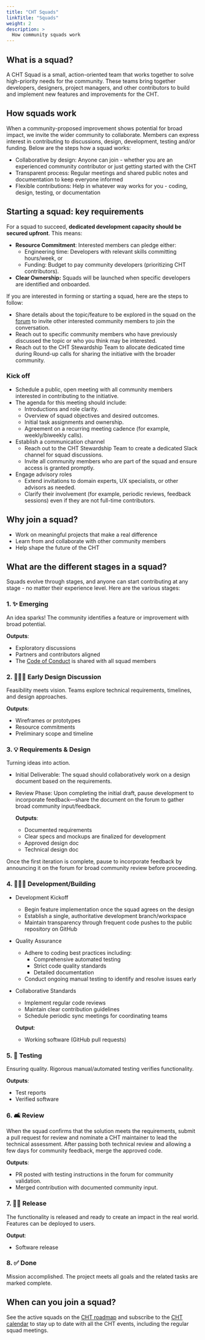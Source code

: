 ```yaml
--- 
title: "CHT Squads" 
linkTitle: "Squads"
weight: 2 
description: > 
  How community squads work
---
```


## What is a squad?

A CHT Squad is a small, action-oriented team that works together to solve high-priority needs for the community. These teams bring together developers, designers, project managers, and other contributors to build and implement new features and improvements for the CHT.

## How squads work
When a community-proposed improvement shows potential for broad impact, we invite the wider community to collaborate. Members can express interest in contributing to discussions, design, development, testing and/or funding. Below are the steps how a squad works:
- Collaborative by design: Anyone can join - whether you are an experienced community contributor or just getting started with the CHT
- Transparent process: Regular meetings and shared public notes and documentation to keep everyone informed
- Flexible contributions: Help in whatever way works for you - coding, design, testing, or documentation

## Starting a squad: key requirements
For a squad to succeed, **dedicated development capacity should be secured upfront**. This means:
- **Resource Commitment**: Interested members can pledge either:
   - Engineering time: Developers with relevant skills committing hours/week, or
   - Funding: Budget to pay community developers (prioritizing CHT contributors).
- **Clear Ownership:** Squads will be launched when specific developers are identified and onboarded.

If you are interested in forming or starting a squad, here are the steps to follow:
- Share details about the topic/feature to be explored in the squad on the [forum](https://forum.communityhealthtoolkit.org/c/product/squads/34) to invite other interested community members to join the conversation.
- Reach out to specific community members who have previously discussed the topic or who you think may be interested.
- Reach out to the CHT Stewardship Team to allocate dedicated time during Round-up calls for sharing the initiative with the broader community.

### Kick off
 - Schedule a public, open meeting with all community members interested in contributing to the initiative.
 - The agenda for this meeting should include:
   - Introductions and role clarity.
   - Overview of squad objectives and desired outcomes.
   - Initial task assignments and ownership.
   - Agreement on a recurring meeting cadence (for example, weekly/biweekly calls).
- Establish a communication channel
  - Reach out to the CHT Stewardship Team to create a dedicated Slack channel for squad discussions.
  - Invite all community members who are part of the squad and ensure access is granted promptly.
- Engage advisory roles
  - Extend invitations to domain experts, UX specialists, or other advisors as needed.
  - Clarify their involvement (for example, periodic reviews, feedback sessions) even if they are not full-time contributors.


## Why join a squad?
- Work on meaningful projects that make a real difference
- Learn from and collaborate with other community members
- Help shape the future of the CHT


## What are the different stages in a squad?
Squads evolve through stages, and anyone can start contributing at any stage - no matter their experience level. Here are the various stages:

### 1. ✨ Emerging
An idea sparks! The community identifies a feature or improvement with broad potential.

  **Outputs**:
  - Exploratory discussions
  - Partners and contributors aligned
  - The [Code of Conduct](https://docs.communityhealthtoolkit.org/community/contributing/code-of-conduct/) is shared with all squad members

### 2. 🧑🏼‍🎨 Early Design Discussion
Feasibility meets vision. Teams explore technical requirements, timelines, and design approaches.

  **Outputs**:
  - Wireframes or prototypes
  - Resource commitments
  - Preliminary scope and timeline

### 3. 💡 Requirements & Design
Turning ideas into action. 
- Initial Deliverable: The squad should collaboratively work on a design document based on the requirements.
- Review Phase: Upon completing the initial draft, pause development to incorporate feedback—share the document on the forum to gather broad community input/feedback.

  **Outputs**:
  - Documented requirements
  - Clear specs and mockups are finalized for development
  - Approved design doc
  - Technical design doc

Once the first iteration is complete, pause to incorporate feedback by announcing it on the forum for broad community review before proceeding.

### 4. 🧑🏽‍💻 Development/Building
- Development Kickoff
  - Begin feature implementation once the squad agrees on the design
  - Establish a single, authoritative development branch/workspace
  - Maintain transparency through frequent code pushes to the public repository on GitHub

- Quality Assurance
  - Adhere to coding best practices including:
    - Comprehensive automated testing
    - Strict code quality standards
    - Detailed documentation
  - Conduct ongoing manual testing to identify and resolve issues early

- Collaborative Standards
  - Implement regular code reviews
  - Maintain clear contribution guidelines
  - Schedule periodic sync meetings for coordinating teams

  **Output**:
  - Working software (GitHub pull requests)

### 5. 📲 Testing
Ensuring quality. Rigorous manual/automated testing verifies functionality.

  **Outputs**:
  - Test reports
  - Verified software

### 6. 🛋️ Review
When the squad confirms that the solution meets the requirements, submit a pull request for review and nominate a CHT maintainer to lead the technical assessment. After passing both technical review and allowing a few days for community feedback, merge the approved code.

**Outputs**: 
- PR posted with testing instructions in the forum for community validation.
- Merged contribution with documented community input.

### 7. 💪🏼 Release
The functionality is released and ready to create an impact in the real world. Features can be deployed to users.

  **Output**:
  - Software release

### 8. ✅ Done
Mission accomplished. The project meets all goals and the related tasks are marked complete.

## When can you join a squad?
See the active squads on the [CHT roadmap](https://github.com/orgs/medic/projects/112/views/24) and subscribe to the [CHT calendar](https://docs.communityhealthtoolkit.org/community/events/) to stay up to date with all the CHT events, including the regular squad meetings.

